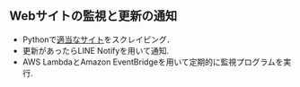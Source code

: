 ## Webサイトの監視と更新の通知
- Pythonで[適当なサイト](https://www.allnightnippon.com/shimofuri/shimofuri_blog/)をスクレイピング．
- 更新があったらLINE Notifyを用いて通知.
- AWS LambdaとAmazon EventBridgeを用いて定期的に監視プログラムを実行.
